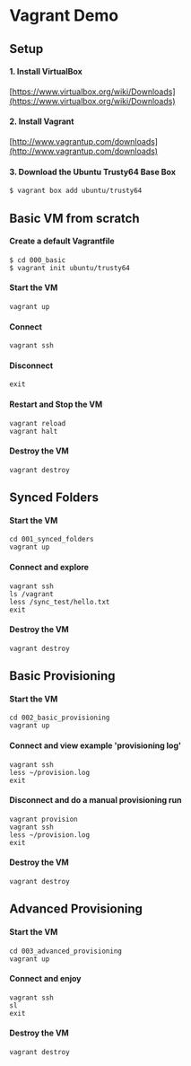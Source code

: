 # Vagrant Demo

## Setup

#### 1. Install VirtualBox

[https://www.virtualbox.org/wiki/Downloads](https://www.virtualbox.org/wiki/Downloads)

#### 2. Install Vagrant

[http://www.vagrantup.com/downloads](http://www.vagrantup.com/downloads)


#### 3. Download the Ubuntu Trusty64 Base Box

```
$ vagrant box add ubuntu/trusty64
```
 
## Basic VM from scratch


#### Create a default Vagrantfile

```
$ cd 000_basic
$ vagrant init ubuntu/trusty64
```

#### Start the VM

```
vagrant up
```

#### Connect

```
vagrant ssh
```

#### Disconnect

```
exit
```

#### Restart and Stop the VM

```
vagrant reload
vagrant halt
```

#### Destroy the VM

```
vagrant destroy
```

## Synced Folders

#### Start the VM

```
cd 001_synced_folders
vagrant up
```

#### Connect and explore

```
vagrant ssh
ls /vagrant
less /sync_test/hello.txt
exit
```

#### Destroy the VM

```
vagrant destroy
```

## Basic Provisioning

#### Start the VM

```
cd 002_basic_provisioning
vagrant up
```

#### Connect and view example 'provisioning log'

```
vagrant ssh
less ~/provision.log
exit
```

#### Disconnect and do a manual provisioning run

```
vagrant provision
vagrant ssh
less ~/provision.log
exit
```

#### Destroy the VM

```
vagrant destroy
```

## Advanced Provisioning

#### Start the VM

```
cd 003_advanced_provisioning
vagrant up
```

#### Connect and enjoy

```
vagrant ssh
sl
exit
```

#### Destroy the VM

```
vagrant destroy
```